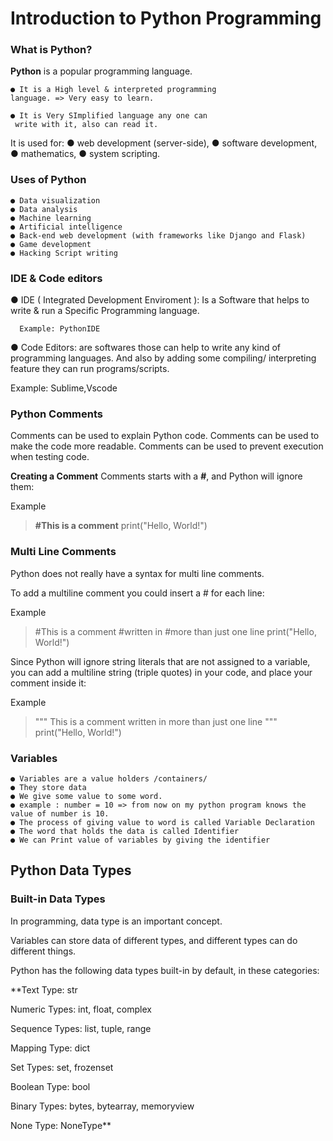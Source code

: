 # Introduction to Python Programming

### What is Python?

**Python** is a popular programming language.

    ● It is a High level & interpreted programming
    language. => Very easy to learn.

    ● It is Very SImplified language any one can 
     write with it, also can read it.

It is used for:
    ●  web development (server-side),
    ●  software development,
    ●  mathematics,
    ●  system scripting.

### Uses of Python
    ● Data visualization
    ● Data analysis
    ● Machine learning
    ● Artificial intelligence
    ● Back-end web development (with frameworks like Django and Flask)
    ● Game development
    ● Hacking Script writing

### IDE & Code editors

● IDE ( Integrated Development Enviroment ): Is a
Software that helps to write & run a Specific Programming language.

      Example: PythonIDE

● Code Editors: are softwares those can help to write any kind of programming languages. And also by adding some compiling/ interpreting feature they can run programs/scripts.

  Example: Sublime,Vscode

### Python Comments
Comments can be used to explain Python code.
Comments can be used to make the code more readable.
Comments can be used to prevent execution when testing code.

**Creating a Comment**
Comments starts with a **#**, and Python will ignore them:

Example
>**#This is a comment**
        print("Hello, World!")

### Multi Line Comments

Python does not really have a syntax for multi line comments.

To add a multiline comment you could insert a # for each line:

Example
>#This is a comment
    #written in
    #more than just one line
    print("Hello, World!")


Since Python will ignore string literals that are not assigned to a variable, you can add a multiline string (triple quotes) in your code, and place your comment inside it:

Example
>""" 
    This is a comment
    written in
    more than just one line
    """
    print("Hello, World!")


### Variables
    ● Variables are a value holders /containers/
    ● They store data
    ● We give some value to some word.
    ● example : number = 10 => from now on my python program knows the value of number is 10.
    ● The process of giving value to word is called Variable Declaration
    ● The word that holds the data is called Identifier
    ● We can Print value of variables by giving the identifier

 ## Python Data Types
### Built-in Data Types

In programming, data type is an important concept.

Variables can store data of different types, and different types can do different things.

Python has the following data types built-in by default, in these categories:

**Text Type:	str

Numeric Types:	int, float, complex

Sequence Types:	list, tuple, range

Mapping Type:	dict

Set Types:	set, frozenset

Boolean Type:	bool

Binary Types:	bytes, bytearray, memoryview

None Type:	NoneType**

